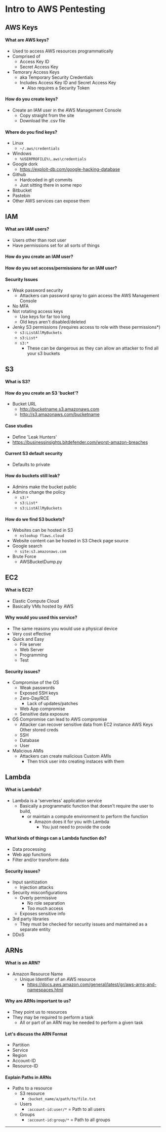 # Intro to AWS Pentesting

## AWS Keys

#### What are AWS keys?
- Used to access AWS resources programmatically
- Comprised of
  - Access Key ID
  - Secret Access Key
- Temorary Access Keys
  - aka Temporary Security Credentials
  - Includes Access Key ID and Secret Access Key
    - Also requires a Security Token

#### How do you create keys?
- Create an IAM user in the AWS Management Console
  - Copy straight from the site
  - Download the .csv file

#### Where do you find keys?
- Linux
  - `~/.aws/credentials`
- Windows
  - `%USERPROFILE%\.aws\credentials`
- Google dork
  - https://exploit-db.com/google-hacking-database
- Github
  - Hardcoded in git commits
  - Just sitting there in some repo
- Bitbucket
- Pastebin
- Other AWS services can expose them


## IAM

#### What are IAM users?
- Users other than root user
- Have permissions set for all sorts of things

#### How do you create an IAM user?

#### How do you set access/permissions for an IAM user?

#### Security Issues
- Weak password security
  - Attackers can password spray to gain access the AWS Management Console
- No MFA
- Not rotating access keys
  - Use keys for far too long
  - Old keys aren't disabled/deleted
- Jenky S3 permissions (\requires access to role with these permissions*)
  - `s3:ListAllMyBuckets`
  - `s3:List*`
  - `s3:*`
    - These can be dangerous as they can allow an attacker to find all your s3 buckets
   

## S3

#### What is S3?

#### How do you create an S3 'bucket'?
- Bucket URL
  - http://bucketname.s3.amazonaws.com
  - http://s3.amazonaws.com/bucketname

#### Case studies
- Define 'Leak Hunters'
- https://businessinsights.bitdefender.com/worst-amazon-breaches

#### Current S3 default security
- Defaults to private

#### How do buckets still leak?
- Admins make the bucket public
- Admins change the policy
  - `s3:*`
  - `s3:List*`
  - `s3:ListAllMyBuckets`

#### How do we find S3 buckets?
- Websites can be hosted in S3
  - `nslookup flaws.cloud`
- Website content can be hosted in S3
Check page source
- Google search
  - `site:s3.amazonaws.com`
- Brute Force
  - AWSBucketDump.py
 

## EC2

#### What is EC2?
- Elastic Compute Cloud
- Basically VMs hosted by AWS

#### Why would you used this service?
- The same reasons you would use a physical device
- Very cost effective
- Quick and Easy
    - File server
    - Web Server
    - Programming
    - Test

#### Security issues?
- Compromise of the OS
  - Weak passwords
  - Exposed SSH keys
  - Zero-Day/RCE
    - Lack of updates/patches
  - Web App compromise
  - Sensitive data exposure
- OS Compromise can lead to AWS compromise
  - Attacker can recover sensitive data from EC2 instance
AWS Keys
Other stored creds
  - SSH
  - Database
  - User
- Malicious AMIs
  - Attackers can create malicious Custom AMIs
    - Then trick user into creating instaces with them
   

## Lambda

#### What is Lambda?
- Lambda is a 'serverless' application service
  - Basically a programmatic function that doesn't require the user to build,
    - or maintain a compute environment to perform the function
      - Amazon does it for you with Lambda
        - You just need to provide the code

#### What kinds of things can a Lambda function do?
- Data processing
- Web app functions
- Filter and/or transform data

#### Security issues?
- Input sanitization
  - Injection attacks
- Security misconfigurations
  - Overly permissive
    - No role separation
    - Too much access
  - Exposes sensitive info
- 3rd party libraries
  - They must be checked for security issues and maintained as a separate entity
- DDoS


## ARNs

#### What is an ARN?
- Amazon Resource Name
  - Unique Identifier of an AWS resource
    - https://docs.aws.amazon.com/general/latest/gr/aws-arns-and-namespaces.html

#### Why are ARNs important to us?
- They point us to resources
- They may be required to perform a task
  - All or part of an ARN may be needed to perform a given task

#### Let's discuss the ARN Format
- Partition
- Service
- Region
- Account-ID
- Resource-ID

#### Explain Paths in ARNs
- Paths to a resource
  - S3 resource
    - `:bucket_name/a/path/to/file.txt`
  - Users
    - `:account-id:user/*` = Path to all users
  - Groups
    - `:account-id:group/*` = Path to all groups
   
--------------------

##
